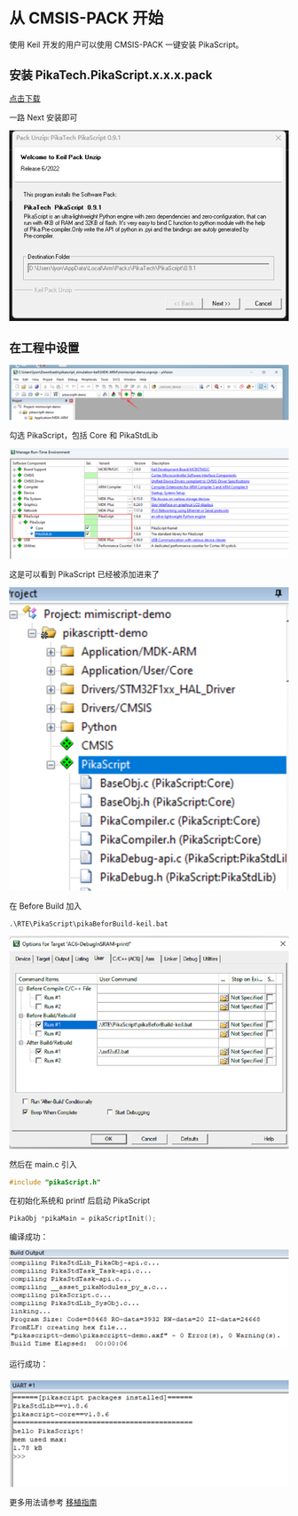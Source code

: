# 从 CMSIS-PACK 开始

使用 Keil 开发的用户可以使用 CMSIS-PACK 一键安装 PikaScript。

## 安装 PikaTech.PikaScript.x.x.x.pack

[ 点击下载 ](https://gitee.com/Lyon1998/pikapython/attach_files/1191795/download)

一路 Next 安装即可

![](assets/image-20220624090014867.png)

## 在工程中设置

![](assets/image-20220624090340868.png)

勾选 PikaScript，包括 Core 和 PikaStdLib

![](assets/image-20220624090401713.png)

这是可以看到 PikaScript 已经被添加进来了

![](assets/image-20220624090444608.png)

在 Before Build 加入

```
.\RTE\PikaScript\pikaBeforBuild-keil.bat
```

![](assets/image-20220624090543736.png)

然后在 main.c 引入

``` c
#include "pikaScript.h"
```

在初始化系统和 printf 后启动 PikaScript

``` c
PikaObj *pikaMain = pikaScriptInit();
```

编译成功：

![](assets/image-20220624091046123.png)

运行成功：

![](assets/image-20220624091137190.png)

更多用法请参考 [移植指南](https://pikadoc.readthedocs.io/zh/latest/index_porting.html)
